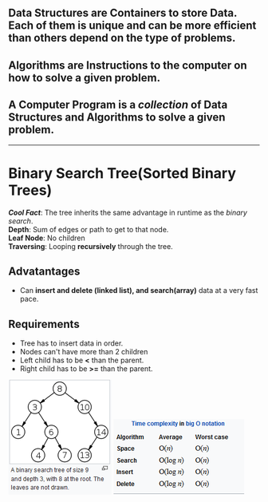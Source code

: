 ## __Data Structures__ are __Containers__ to store __Data__. Each of them is unique and can be more efficient than others depend on the type of problems. 
## __Algorithms__ are __Instructions__ to the computer on how to solve a given problem.
## A __Computer Program__ is a _collection_ of __Data Structures__ and __Algorithms__ to solve a given problem.

____
# Binary Search Tree(Sorted Binary Trees)
**_Cool Fact_**: The tree inherits the same advantage in runtime as the _binary search_. </br> 
**Depth**: Sum of edges or path to get to that node. </br>
**Leaf Node**: No children</br>
**Traversing**: Looping __recursively__ through the tree.



## __Advatantages__
* Can __insert and delete (linked list), and search(array)__  data at a very fast pace.

## __Requirements__
* Tree has to insert data in order.
* Nodes can't have more than 2 children
* Left child has to be __<__ than the parent.
* Right child has to be __>=__ than the parent.

![image](BinaryTree.PNG)
![image](BinaryTreeComplexity.PNG)
  


